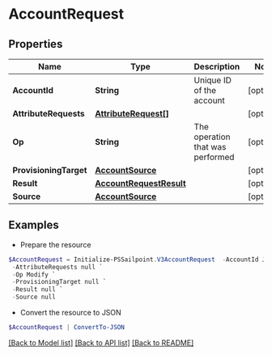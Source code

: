 # AccountRequest
## Properties

Name | Type | Description | Notes
------------ | ------------- | ------------- | -------------
**AccountId** | **String** | Unique ID of the account | [optional] 
**AttributeRequests** | [**AttributeRequest[]**](AttributeRequest.md) |  | [optional] 
**Op** | **String** | The operation that was performed | [optional] 
**ProvisioningTarget** | [**AccountSource**](AccountSource.md) |  | [optional] 
**Result** | [**AccountRequestResult**](AccountRequestResult.md) |  | [optional] 
**Source** | [**AccountSource**](AccountSource.md) |  | [optional] 

## Examples

- Prepare the resource
```powershell
$AccountRequest = Initialize-PSSailpoint.V3AccountRequest  -AccountId John.Doe `
 -AttributeRequests null `
 -Op Modify `
 -ProvisioningTarget null `
 -Result null `
 -Source null
```

- Convert the resource to JSON
```powershell
$AccountRequest | ConvertTo-JSON
```

[[Back to Model list]](../README.md#documentation-for-models) [[Back to API list]](../README.md#documentation-for-api-endpoints) [[Back to README]](../README.md)

